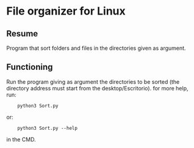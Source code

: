 # File organizer for Linux
## Resume

Program that sort folders and files in the directories given as argument.

## Functioning

Run the program giving as argument the directories to be sorted (the directory address must start from the desktop/Escritorio). for more help, run:

```
    python3 Sort.py
```

or:

```
    python3 Sort.py --help
```

in the CMD.